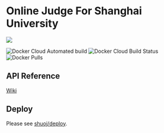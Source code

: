 
# Online Judge For Shanghai University
![](https://travis-ci.org/shuoj/shu-online-judge.svg?branch=master)

![Docker Cloud Automated build](https://img.shields.io/docker/cloud/automated/kastnerorz/shu-online-judge)
![Docker Cloud Build Status](https://img.shields.io/docker/cloud/build/kastnerorz/shu-online-judge)
![Docker Pulls](https://img.shields.io/docker/pulls/kastnerorz/shu-online-judge)
## API Reference
[Wiki](https://github.com/shuoj/shu-online-judge/wiki)

## Deploy

Please see [shuoj/deploy](https://github.com/shuoj/deploy).
